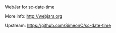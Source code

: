 WebJar for sc-date-time

More info: http://webjars.org

Upstream: https://github.com/SimeonC/sc-date-time